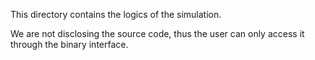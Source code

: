 This directory contains the logics of the simulation.

We are not disclosing the source code, thus the user can only access it through the binary interface.
